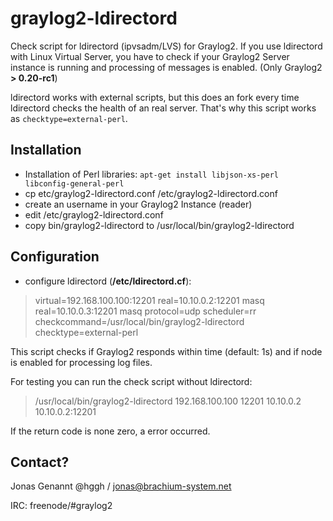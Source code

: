 
graylog2-ldirectord
===================

Check script for ldirectord (ipvsadm/LVS) for Graylog2. If you use ldirectord with Linux Virtual Server, you have to check if your Graylog2 Server instance is running and processing of messages is enabled. (Only Graylog2 **> 0.20-rc1**)

ldirectord works with external scripts, but this does an fork every time ldirectord checks the health of an real server. That's why this script works as ```checktype=external-perl```.

Installation
----------------
 * Installation of Perl libraries: ```apt-get install libjson-xs-perl libconfig-general-perl```
 * cp etc/graylog2-ldirectord.conf /etc/graylog2-ldirectord.conf
 * create an username in your Graylog2 Instance (reader)
 * edit /etc/graylog2-ldirectord.conf
 * copy bin/graylog2-ldirectord to /usr/local/bin/graylog2-ldirectord

Configuration
-----------------------

 * configure ldirectord (**/etc/ldirectord.cf**):
 > virtual=192.168.100.100:12201
 >      real=10.10.0.2:12201 masq
 >      real=10.10.0.3:12201 masq
 >      protocol=udp
 >      scheduler=rr
 >      checkcommand=/usr/local/bin/graylog2-ldirectord
 >      checktype=external-perl

This script checks if Graylog2 responds within time (default: 1s) and if node is enabled for processing log files.

For testing you can run the check script without ldirectord:

>  /usr/local/bin/graylog2-ldirectord 192.168.100.100 12201 10.10.0.2 10.10.0.2:12201

If the return code is none zero, a error occurred.

Contact?
--------------

Jonas Genannt @hggh / jonas@brachium-system.net

IRC:
freenode/#graylog2
